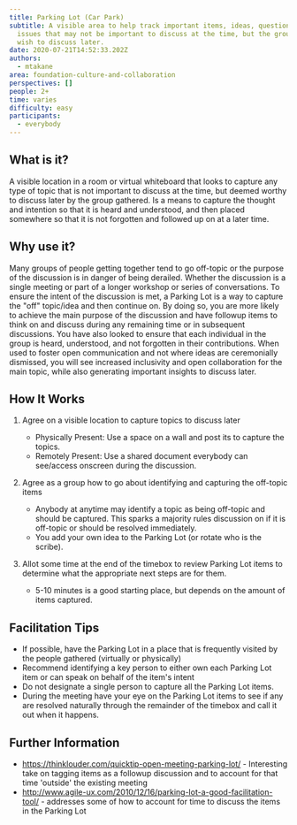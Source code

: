 ```yaml
---
title: Parking Lot (Car Park)
subtitle: A visible area to help track important items, ideas, questions, and
  issues that may not be important to discuss at the time, but the group does
  wish to discuss later.
date: 2020-07-21T14:52:33.202Z
authors:
  - mtakane
area: foundation-culture-and-collaboration
perspectives: []
people: 2+
time: varies
difficulty: easy
participants:
  - everybody
---
```

## What is it?

A visible location in a room or virtual whiteboard that looks to capture any type of topic that is not important to discuss at the time, but deemed worthy to discuss later by the group gathered. Is a means to capture the thought and intention so that it is heard and understood, and then placed somewhere so that it is not forgotten and followed up on at a later time.

## Why use it?

Many groups of people getting together tend to go off-topic or the purpose of the discussion is in danger of being derailed. Whether the discussion is a single meeting or part of a longer workshop or series of conversations. To ensure the intent of the discussion is met, a Parking Lot is a way to capture the "off" topic/idea and then continue on. By doing so, you are more likely to achieve the main purpose of the discussion and have followup items to think on and discuss during any remaining time or in subsequent discussions. You have also looked to ensure that each individual in the group is heard, understood, and not forgotten in their contributions. When used to foster open communication and not where ideas are ceremonially dismissed, you will see increased inclusivity and open collaboration for the main topic, while also generating important insights to discuss later.

## How It Works

1. Agree on a visible location to capture topics to discuss later

   * Physically Present: Use a space on a wall and post its to capture the topics.
   * Remotely Present: Use a shared document everybody can see/access onscreen during the discussion. 
2. Agree as a group how to go about identifying and capturing the off-topic items

   * Anybody at anytime may identify a topic as being off-topic and should be captured. This sparks a majority rules discussion on if it is off-topic or should be resolved immediately.
   * You add your own idea to the Parking Lot (or rotate who is the scribe). 
3. Allot some time at the end of the timebox to review Parking Lot items to determine what the appropriate next steps are for them. 

   * 5-10 minutes is a good starting place, but depends on the amount of items captured.

## Facilitation Tips













* If possible, have the Parking Lot in a place that is frequently visited by the people gathered (virtually or physically)
* Recommend identifying a key person to either own each Parking Lot item or can speak on behalf of the item's intent
* Do not designate a single person to capture all the Parking Lot items.
* During the meeting have your eye on the Parking Lot items to see if any are resolved naturally through the remainder of the timebox and call it out when it happens.

## Further Information

* <https://thinklouder.com/quicktip-open-meeting-parking-lot/> - Interesting take on tagging items as a followup discussion and to account for that time 'outside' the existing meeting
* <http://www.agile-ux.com/2010/12/16/parking-lot-a-good-facilitation-tool/> - addresses some of how to account for time to discuss the items in the Parking Lot